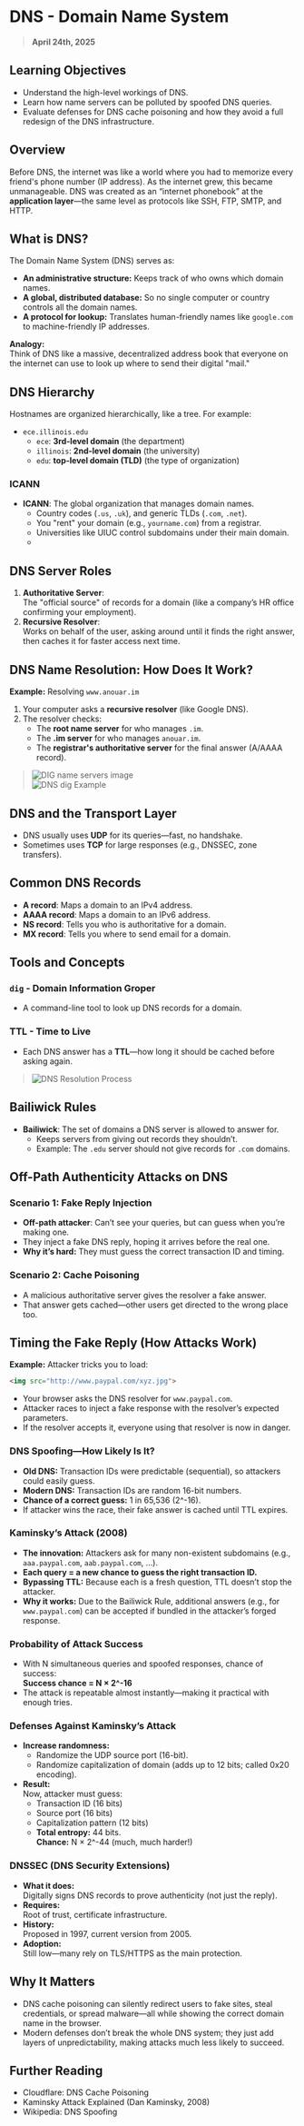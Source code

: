 # DNS - Domain Name System
> **April 24th, 2025**

## Learning Objectives
- Understand the high-level workings of DNS.
- Learn how name servers can be polluted by spoofed DNS queries.
- Evaluate defenses for DNS cache poisoning and how they avoid a full redesign of the DNS infrastructure.

## Overview
Before DNS, the internet was like a world where you had to memorize every friend's phone number (IP address). As the internet grew, this became unmanageable. DNS was created as an “internet phonebook” at the **application layer**—the same level as protocols like SSH, FTP, SMTP, and HTTP.

## What is DNS?
The Domain Name System (DNS) serves as:
- **An administrative structure:** Keeps track of who owns which domain names.
- **A global, distributed database:** So no single computer or country controls all the domain names.
- **A protocol for lookup:** Translates human-friendly names like `google.com` to machine-friendly IP addresses.

**Analogy:**  
Think of DNS like a massive, decentralized address book that everyone on the internet can use to look up where to send their digital "mail."

## DNS Hierarchy
Hostnames are organized hierarchically, like a tree. For example:
- `ece.illinois.edu`
    - `ece`: **3rd-level domain** (the department)
    - `illinois`: **2nd-level domain** (the university)
    - `edu`: **top-level domain (TLD)** (the type of organization)

### ICANN
- **ICANN**: The global organization that manages domain names.
    - Country codes (`.us`, `.uk`), and generic TLDs (`.com`, `.net`).
    - You "rent" your domain (e.g., `yourname.com`) from a registrar.
    - Universities like UIUC control subdomains under their main domain.
    - 

## DNS Server Roles
1. **Authoritative Server**:  
   The "official source" of records for a domain (like a company’s HR office confirming your employment).
2. **Recursive Resolver**:  
   Works on behalf of the user, asking around until it finds the right answer, then caches it for faster access next time.

## DNS Name Resolution: How Does It Work?
**Example:** Resolving `www.anouar.im`  
1. Your computer asks a **recursive resolver** (like Google DNS).
2. The resolver checks:
    - The **root name server** for who manages `.im`.
    - The **.im server** for who manages `anouar.im`.
    - The **registrar's authoritative server** for the final answer (A/AAAA record).

> ![DIG name servers image](image-29.png)  
> ![DNS dig Example](image-28.png)

## DNS and the Transport Layer
- DNS usually uses **UDP** for its queries—fast, no handshake.
- Sometimes uses **TCP** for large responses (e.g., DNSSEC, zone transfers).

## Common DNS Records
- **A record**: Maps a domain to an IPv4 address.
- **AAAA record**: Maps a domain to an IPv6 address.
- **NS record**: Tells you who is authoritative for a domain.
- **MX record**: Tells you where to send email for a domain.

## Tools and Concepts
### `dig` - Domain Information Groper
- A command-line tool to look up DNS records for a domain.

### TTL - Time to Live
- Each DNS answer has a **TTL**—how long it should be cached before asking again.

> ![DNS Resolution Process](image-27.png)

## Bailiwick Rules
- **Bailiwick**: The set of domains a DNS server is allowed to answer for.
    - Keeps servers from giving out records they shouldn’t.
    - Example: The `.edu` server should not give records for `.com` domains.

## Off-Path Authenticity Attacks on DNS

### Scenario 1: Fake Reply Injection
- **Off-path attacker**: Can’t see your queries, but can guess when you’re making one.
- They inject a fake DNS reply, hoping it arrives before the real one.
- **Why it’s hard:** They must guess the correct transaction ID and timing.

### Scenario 2: Cache Poisoning
- A malicious authoritative server gives the resolver a fake answer.
- That answer gets cached—other users get directed to the wrong place too.

## Timing the Fake Reply (How Attacks Work)
**Example:** Attacker tricks you to load:
```html
<img src="http://www.paypal.com/xyz.jpg">
```
- Your browser asks the DNS resolver for `www.paypal.com`.
- Attacker races to inject a fake response with the resolver’s expected parameters.
- If the resolver accepts it, everyone using that resolver is now in danger.

### DNS Spoofing—How Likely Is It?
- **Old DNS:** Transaction IDs were predictable (sequential), so attackers could easily guess.
- **Modern DNS:** Transaction IDs are random 16-bit numbers.
- **Chance of a correct guess:** 1 in 65,536 (2^-16).
- If attacker wins the race, their fake answer is cached until TTL expires.

### Kaminsky’s Attack (2008)
- **The innovation:** Attackers ask for many non-existent subdomains (e.g., `aaa.paypal.com`, `aab.paypal.com`, …).
- **Each query = a new chance to guess the right transaction ID.**
- **Bypassing TTL:** Because each is a fresh question, TTL doesn’t stop the attacker.
- **Why it works:** Due to the Bailiwick Rule, additional answers (e.g., for `www.paypal.com`) can be accepted if bundled in the attacker’s forged response.

### Probability of Attack Success
- With N simultaneous queries and spoofed responses, chance of success:  
  **Success chance = N × 2^-16**
- The attack is repeatable almost instantly—making it practical with enough tries.

### Defenses Against Kaminsky’s Attack
- **Increase randomness:**
  - Randomize the UDP source port (16-bit).
  - Randomize capitalization of domain (adds up to 12 bits; called 0x20 encoding).
- **Result:**  
  Now, attacker must guess:
  - Transaction ID (16 bits)
  - Source port (16 bits)
  - Capitalization pattern (12 bits)
  - **Total entropy:** 44 bits.  
  **Chance:** N × 2^-44 (much, much harder!)

### DNSSEC (DNS Security Extensions)
- **What it does:**  
  Digitally signs DNS records to prove authenticity (not just the reply).
- **Requires:**  
  Root of trust, certificate infrastructure.
- **History:**  
  Proposed in 1997, current version from 2005.
- **Adoption:**  
  Still low—many rely on TLS/HTTPS as the main protection.

## Why It Matters
- DNS cache poisoning can silently redirect users to fake sites, steal credentials, or spread malware—all while showing the correct domain name in the browser.
- Modern defenses don’t break the whole DNS system; they just add layers of unpredictability, making attacks much less likely to succeed.

## Further Reading
- Cloudflare: DNS Cache Poisoning
- Kaminsky Attack Explained (Dan Kaminsky, 2008)
- Wikipedia: DNS Spoofing

